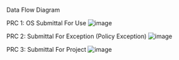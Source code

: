 Data Flow Diagram




PRC 1: OS Submittal For Use
![image](https://cloud.githubusercontent.com/assets/14626151/10898089/d8afa3c0-818c-11e5-8274-e57a8e44b2ae.png)


PRC 2: Submittal For Exception (Policy Exception)
![image](https://cloud.githubusercontent.com/assets/14626151/10898153/4d36f5ea-818d-11e5-9b33-8a255b5b9d0a.png)



PRC 3: Submittal For Project
![image](https://cloud.githubusercontent.com/assets/14626151/10350255/9438a7d4-6d08-11e5-9470-f789060ebf07.png)

